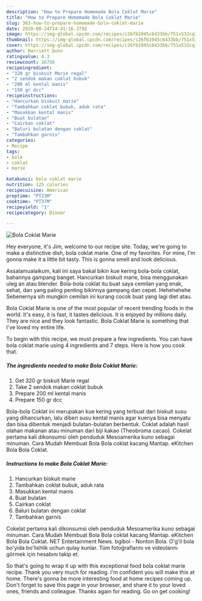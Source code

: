 ```yaml
---
description: "How to Prepare Homemade Bola Coklat Marie"
title: "How to Prepare Homemade Bola Coklat Marie"
slug: 363-how-to-prepare-homemade-bola-coklat-marie
date: 2020-08-24T14:41:16.379Z
image: https://img-global.cpcdn.com/recipes/c26fb1945c6433bb/751x532cq70/bola-coklat-marie-foto-resep-utama.jpg
thumbnail: https://img-global.cpcdn.com/recipes/c26fb1945c6433bb/751x532cq70/bola-coklat-marie-foto-resep-utama.jpg
cover: https://img-global.cpcdn.com/recipes/c26fb1945c6433bb/751x532cq70/bola-coklat-marie-foto-resep-utama.jpg
author: Harriett Dunn
ratingvalue: 4.3
reviewcount: 16756
recipeingredient:
- "320 gr biskuit Marie regal"
- "2 sendok makan coklat bubuk"
- "200 ml kental manis"
- "150 gr dcc"
recipeinstructions:
- "Hancurkan biskuit marie"
- "Tambahkan coklat bubuk, aduk rata"
- "Masukkan kental manis"
- "Buat bulatan"
- "Cairkan coklat"
- "Baluri bulatan dengan coklat"
- "Tambahkan garnis"
categories:
- Recipe
tags:
- bola
- coklat
- marie

katakunci: bola coklat marie 
nutrition: 125 calories
recipecuisine: American
preptime: "PT23M"
cooktime: "PT37M"
recipeyield: "1"
recipecategory: Dinner

---
```



![Bola Coklat Marie](https://img-global.cpcdn.com/recipes/c26fb1945c6433bb/751x532cq70/bola-coklat-marie-foto-resep-utama.jpg)

Hey everyone, it's Jim, welcome to our recipe site. Today, we're going to make a distinctive dish, bola coklat marie. One of my favorites. For mine, I'm gonna make it a little bit tasty. This is gonna smell and look delicious.

Assalamualaikum, kali ini saya bakal bikin kue kering bola-bola coklat, bahannya gampang banget. Hancurkan biskuit marie, bisa menggunakan uleg an atau blender. Bola-bola coklat itu buat saya cemilan yang enak, sehat, dan yang paling penting bikinnya gampang dan cepet. Hehehehehe Sebenernya sih mungkin cemilan ini kurang cocok buat yang lagi diet atau.

Bola Coklat Marie is one of the most popular of recent trending foods in the world. It's easy, it is fast, it tastes delicious. It is enjoyed by millions daily. They are nice and they look fantastic. Bola Coklat Marie is something that I've loved my entire life.


To begin with this recipe, we must prepare a few ingredients. You can have bola coklat marie using 4 ingredients and 7 steps. Here is how you cook that.

<!--inarticleads1-->

##### The ingredients needed to make Bola Coklat Marie:

1. Get 320 gr biskuit Marie regal
1. Take 2 sendok makan coklat bubuk
1. Prepare 200 ml kental manis
1. Prepare 150 gr dcc


Bola-bola Coklat ini merupakan kue kering yang terbuat dari biskuit susu yang dihancurkan, lalu diberi susu kental manis agar kuenya bisa menyatu dan bisa dibentuk menjadi bulatan-bulatan berbentuk. Coklat adalah hasil olahan makanan atau minuman dari biji kakao (Theobroma cacao). Cokelat pertama kali dikonsumsi oleh penduduk Mesoamerika kuno sebagai minuman. Cara Mudah Membuat Bola Bola coklat kacang Mantap. eKitchen Bola Bola Coklat. 

<!--inarticleads2-->

##### Instructions to make Bola Coklat Marie:

1. Hancurkan biskuit marie
1. Tambahkan coklat bubuk, aduk rata
1. Masukkan kental manis
1. Buat bulatan
1. Cairkan coklat
1. Baluri bulatan dengan coklat
1. Tambahkan garnis


Cokelat pertama kali dikonsumsi oleh penduduk Mesoamerika kuno sebagai minuman. Cara Mudah Membuat Bola Bola coklat kacang Mantap. eKitchen Bola Bola Coklat. NET Entertainment News. bgibol - Nonton Bola. O&#39;g&#39;il bola bo&#39;yida bo&#39;lishlik uchun qulay kunlar. Tüm fotoğraflarını ve videolarını görmek için hesabını takip et. 

So that's going to wrap it up with this exceptional food bola coklat marie recipe. Thank you very much for reading. I'm confident you will make this at home. There's gonna be more interesting food at home recipes coming up. Don't forget to save this page in your browser, and share it to your loved ones, friends and colleague. Thanks again for reading. Go on get cooking!
